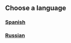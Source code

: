## Choose a language
### [Spanish](http://ghlangs.github.io/spanish)
### [Russian](http://ghlangs.github.io/russian)
